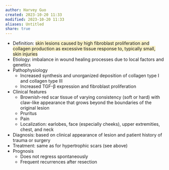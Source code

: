 ```yaml
---
author: Harvey Guo
created: 2023-10-20 11:33
modified: 2023-10-20 11:33
aliases: Untitled
share: true
---
```

- Definition: <span style="background:rgba(240, 200, 0, 0.2)">skin lesions caused by high fibroblast proliferation and collagen production as excessive tissue response to, typically small, skin injuries</span>
- Etiology: imbalance in wound healing processes due to local factors and genetics
- Pathophysiology
	- Increased synthesis and unorganized deposition of collagen type I and collagen type III
	- Increased TGF-β expression and fibroblast proliferation
- Clinical features
	- Brownish-red scar tissue of varying consistency (soft or hard) with claw-like appearance that grows beyond the boundaries of the original lesion 
	- Pruritus
	- Pain
	- Localization: earlobes, face (especially cheeks), upper extremities, chest, and neck 
- Diagnosis: based on clinical appearance of lesion and patient history of trauma or surgery
- Treatment: same as for hypertrophic scars (see above) 
- Prognosis
	- Does not regress spontaneously
	- Frequent recurrences after resection
